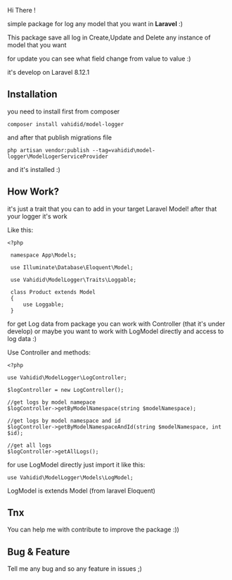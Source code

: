 Hi There !

simple package for log any model that you want in **Laravel** :)

This package save all log in Create,Update and Delete any instance of model that you want

for update you can see what field change from value to value :)

it's develop on Laravel 8.12.1

## Installation
you need to install first from composer

`composer install vahidid/model-logger`

and after that publish migrations file

`php artisan vendor:publish --tag=vahidid\model-logger\ModelLogerServiceProvider`

and it's installed :)

## How Work?
it's just a trait that you can to add in your target Laravel Model!
after that your logger it's work

Like this:

```
<?php
 
 namespace App\Models;
 
 use Illuminate\Database\Eloquent\Model;

 use Vahidid\ModelLogger\Traits\Loggable;
 
 class Product extends Model
 {
     use Loggable;
 }
```

for get Log data from package you can work with Controller
(that it's under develop) 
or maybe you want to work with LogModel directly and access to log data :)

Use Controller and methods:
```
<?php

use Vahidid\ModelLogger\LogController;

$logController = new LogController();

//get logs by model namepace
$logController->getByModelNamespace(string $modelNamespace);

//get logs by model namespace and id
$logController->getByModelNamespaceAndId(string $modelNamespace, int $id);

//get all logs
$logController->getAllLogs();
```

for use LogModel directly just import it like this:
```
use Vahidid\ModelLogger\Models\LogModel;
```

LogModel is extends Model (from laravel Eloquent)

## Tnx
You can help me with contribute to improve the package :))

## Bug & Feature
Tell me any bug and so any feature in issues ;)
